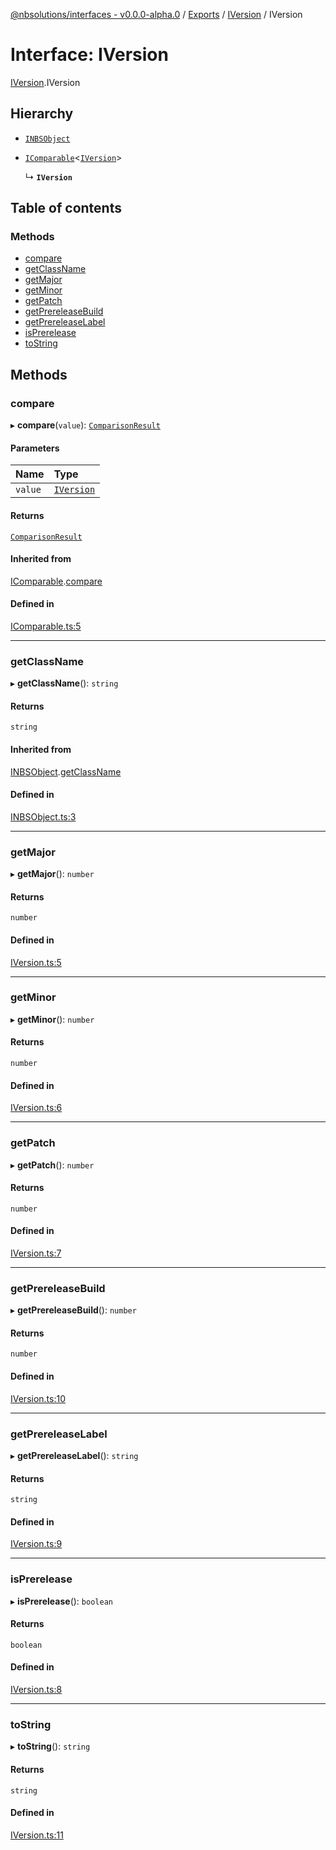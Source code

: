 [@nbsolutions/interfaces - v0.0.0-alpha.0](../README.md) / [Exports](../modules.md) / [IVersion](../modules/IVersion.md) / IVersion

# Interface: IVersion

[IVersion](../modules/IVersion.md).IVersion

## Hierarchy

- [`INBSObject`](INBSObject.INBSObject-1.md)

- [`IComparable`](IComparable.IComparable-1.md)<[`IVersion`](IVersion.IVersion-1.md)\>

  ↳ **`IVersion`**

## Table of contents

### Methods

- [compare](IVersion.IVersion-1.md#compare)
- [getClassName](IVersion.IVersion-1.md#getclassname)
- [getMajor](IVersion.IVersion-1.md#getmajor)
- [getMinor](IVersion.IVersion-1.md#getminor)
- [getPatch](IVersion.IVersion-1.md#getpatch)
- [getPrereleaseBuild](IVersion.IVersion-1.md#getprereleasebuild)
- [getPrereleaseLabel](IVersion.IVersion-1.md#getprereleaselabel)
- [isPrerelease](IVersion.IVersion-1.md#isprerelease)
- [toString](IVersion.IVersion-1.md#tostring)

## Methods

### compare

▸ **compare**(`value`): [`ComparisonResult`](../enums/ComparisonResult.ComparisonResult-1.md)

#### Parameters

| Name | Type |
| :------ | :------ |
| `value` | [`IVersion`](IVersion.IVersion-1.md) |

#### Returns

[`ComparisonResult`](../enums/ComparisonResult.ComparisonResult-1.md)

#### Inherited from

[IComparable](IComparable.IComparable-1.md).[compare](IComparable.IComparable-1.md#compare)

#### Defined in

[IComparable.ts:5](https://github.com/nbsolutions-ca/interfaces/blob/f8eb3ad/src/IComparable.ts#L5)

___

### getClassName

▸ **getClassName**(): `string`

#### Returns

`string`

#### Inherited from

[INBSObject](INBSObject.INBSObject-1.md).[getClassName](INBSObject.INBSObject-1.md#getclassname)

#### Defined in

[INBSObject.ts:3](https://github.com/nbsolutions-ca/interfaces/blob/f8eb3ad/src/INBSObject.ts#L3)

___

### getMajor

▸ **getMajor**(): `number`

#### Returns

`number`

#### Defined in

[IVersion.ts:5](https://github.com/nbsolutions-ca/interfaces/blob/f8eb3ad/src/IVersion.ts#L5)

___

### getMinor

▸ **getMinor**(): `number`

#### Returns

`number`

#### Defined in

[IVersion.ts:6](https://github.com/nbsolutions-ca/interfaces/blob/f8eb3ad/src/IVersion.ts#L6)

___

### getPatch

▸ **getPatch**(): `number`

#### Returns

`number`

#### Defined in

[IVersion.ts:7](https://github.com/nbsolutions-ca/interfaces/blob/f8eb3ad/src/IVersion.ts#L7)

___

### getPrereleaseBuild

▸ **getPrereleaseBuild**(): `number`

#### Returns

`number`

#### Defined in

[IVersion.ts:10](https://github.com/nbsolutions-ca/interfaces/blob/f8eb3ad/src/IVersion.ts#L10)

___

### getPrereleaseLabel

▸ **getPrereleaseLabel**(): `string`

#### Returns

`string`

#### Defined in

[IVersion.ts:9](https://github.com/nbsolutions-ca/interfaces/blob/f8eb3ad/src/IVersion.ts#L9)

___

### isPrerelease

▸ **isPrerelease**(): `boolean`

#### Returns

`boolean`

#### Defined in

[IVersion.ts:8](https://github.com/nbsolutions-ca/interfaces/blob/f8eb3ad/src/IVersion.ts#L8)

___

### toString

▸ **toString**(): `string`

#### Returns

`string`

#### Defined in

[IVersion.ts:11](https://github.com/nbsolutions-ca/interfaces/blob/f8eb3ad/src/IVersion.ts#L11)
